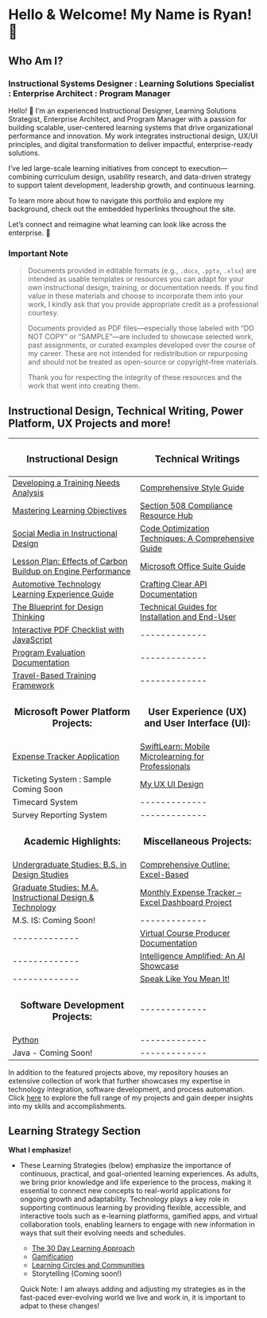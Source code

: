 <h1>Hello & Welcome! My Name is Ryan! 📡

<h2>Who Am I?</h2>

<h3>Instructional Systems Designer : Learning Solutions Specialist : Enterprise Architect : Program Manager</h3>

Hello! 👋 I’m an experienced Instructional Designer, Learning Solutions Strategist, Enterprise Architect, and Program Manager with a passion for building scalable, user-centered learning systems that drive organizational performance and innovation. My work integrates instructional design, UX/UI principles, and digital transformation to deliver impactful, enterprise-ready solutions.

I’ve led large-scale learning initiatives from concept to execution—combining curriculum design, usability research, and data-driven strategy to support talent development, leadership growth, and continuous learning.

To learn more about how to navigate this portfolio and explore my background, check out the embedded hyperlinks throughout the site.

Let’s connect and reimagine what learning can look like across the enterprise. 🚀

### Important Note

> Documents provided in editable formats (e.g., ```.docx```, ```.pptx```, ```.xlsx```) are intended as usable templates or resources you can adapt for your own instructional design, training, or documentation needs. If you find value in these materials and choose to incorporate them into your work, I kindly ask that you provide appropriate credit as a professional courtesy.
>
>Documents provided as PDF files—especially those labeled with “DO NOT COPY” or “SAMPLE”—are included to showcase selected work, past assignments, or curated examples developed over the course of my career. These are not intended for redistribution or repurposing and should not be treated as open-source or copyright-free materials.
>
>Thank you for respecting the integrity of these resources and the work that went into creating them.

<h2>Instructional Design, Technical Writing, Power Platform, UX Projects and more!</h2>

<div align="center">
  
| <h3>Instructional Design</h3> | <h3>Technical Writings</h3> |
|---------------|---------------|
| <div align="left">[Developing a Training Needs Analysis](https://github.com/rlangc/Training-Needs-Analysis-Sample.git)</div>  | <div align="left">[Comprehensive Style Guide](https://github.com/rlangc/Style-Guide-Sample.git)  |
| <div align="left">[Mastering Learning Objectives](https://github.com/rlangc/Mastering-Learning-Objectives.git)</div>  | <div align="left">[Section 508 Compliance Resource Hub](https://github.com/rlangc/Standard-Operating-Procedure-for-Section-508.git)</div> |
| <div align="left">[Social Media in Instructional Design](https://github.com/rlangc/Social-Media-in-Instructional-Design.git)</div>  | <div align="left">[Code Optimization Techniques: A Comprehensive Guide](https://github.com/rlangc/Code-Optimization-Techniques.git)</div> |
| <div align="left">[Lesson Plan: Effects of Carbon Buildup on Engine Performance](https://github.com/rlangc/Lesson-Plan-Effects-of-Carbon-Buildup-on-Engine-Performance.git)</div>  | <div align="left">[Microsoft Office Suite Guide](https://github.com/rlangc/The-Complete-Microsoft-Office-Suite.git)</div>  |
| <div align="left">[Automotive Technology Learning Experience Guide](https://github.com/rlangc/Automotive-Technology-Learning-Experience-Guide.git)</div> | <div align="left">[Crafting Clear API Documentation](https://github.com/rlangc/LMS-API-Documentation.git)</div>  |
| <div align="left">[The Blueprint for Design Thinking](https://github.com/rlangc/The-Blueprint-for-Design-Thinking.git)</div>  | <div align="left">[Technical Guides for Installation and End-User](https://github.com/rlangc/Technical-Guides-for-Installation-and-End-User.git)</div>  |
| <div align="left">[Interactive PDF Checklist with JavaScript](https://github.com/rlangc/Interactive-Checklist-with-JavaScript.git)</div> | ------------- |
| <div align="left">[Program Evaluation Documentation](https://github.com/rlangc/Program-Evaluation-Documentation.git)</div> | ------------- |
| <div align="left">[Travel-Based Training Framework](https://github.com/rlangc/Everything-On-Travel.git)</div> | ------------- |
| <div align="center"><h3>Microsoft Power Platform Projects:</h3></div> | <div align="center"><h3>User Experience (UX) and User Interface (UI):</h3></div> |
| <div align="left">[Expense Tracker Application](https://github.com/rlangc/Simple-Expense-Tracker-Using-Power-Apps.git)</div>  | <div align="left">[SwiftLearn: Mobile Microlearning for Professionals](https://github.com/rlangc/rlangc/blob/main/User%20Experience%20(UX)%20and%20User%20Interface%20(UI)/SwiftLearn%3A%20Mobile%20Microlearning%20for%20Professionals.md)</div> |
| <div align="left">Ticketing System : Sample Coming Soon</div>  | <div align="left">[My UX UI Design](https://github.com/rlangc/UX-UI-Design-Library.git)</div>  |
| <div align="left">Timecard System</div>  | ------------- |
| <div align="left">Survey Reporting System</div>  | ------------- |
| <div align="center"><h3>Academic Highlights:</h3></div> | <div align="center"><h3>Miscellaneous Projects:</h3></div> |
| <div align="left">[Undergraduate Studies: B.S. in Design Studies](https://github.com/rlangc/WVU_Undergraduate_Portfolio.git)</div> | <div align="left">[Comprehensive Outline: Excel-Based](https://github.com/rlangc/Data-Privacy-and-Protection-Content-Outline.git)</div> |
| <div align="left">[Graduate Studies: M.A. Instructional Design & Technology](https://github.com/rlangc/Instructional-Design-and-Technology.git)  | <div align="left">[Monthly Expense Tracker – Excel Dashboard Project](https://github.com/rlangc/Dynamic-Monthly-Expense-Tracker-in-Excel.git)</div>  |
| <div align="left">M.S. IS: Coming Soon!</div>  | ------------- |
| -------------  | <div align="left">[Virtual Course Producer Documentation](https://github.com/rlangc/Virtual-Course-Producer-Guide.git)</div>  |
| -------------  | <div align="left">[Intelligence Amplified: An AI Showcase](https://github.com/rlangc/Intelligence-Amplified-An-AI-Showcase.git)</div>  |
| -------------  | <div align="left">[Speak Like You Mean It!](https://github.com/rlangc/Language-Enhancement-and-Communication-Refinement.git)</div>  |
| <div align="center"><h3>Software Development Projects:</h3></div>  | ------------- |
| <div align="left">[Python](https://github.com/rlangc/Python-Projects.git)</div>  | ------------- |
| <div align="left">Java - Coming Soon!</div>  | ------------- |

</div>

In addition to the featured projects above, my repository houses an extensive collection of work that further showcases my expertise in technology integration, software development, and process automation. Click [here](https://github.com/rlangc/Additional-Projects-Section.git) to explore the full range of my projects and gain deeper insights into my skills and accomplishments.

<h2>Learning Strategy Section</h2>

<b>What I emphasize!</b>

- These Learning Strategies (below) emphasize the importance of continuous, practical, and goal-oriented learning experiences. As adults, we bring prior knowledge and life experience to the process, making it essential to connect new concepts to real-world applications for ongoing growth and adaptability. Technology plays a key role in supporting continuous learning by providing flexible, accessible, and interactive tools such as e-learning platforms, gamified apps, and virtual collaboration tools, enabling learners to engage with new information in ways that suit their evolving needs and schedules.

  - [The 30 Day Learning Approach](https://github.com/rlangc/30-Day-Learning.git)
  - [Gamification](https://github.com/rlangc/Gamification.git)
  - [Learning Circles and Communities](https://github.com/rlangc/Learning-Circles-and-Communities.git)
  - Storytelling (Coming soon!)
 
  Quick Note: I am always adding and adjusting my strategies as in the fast-paced ever-evolving world we live and work in, it is important to adpat to these changes!
